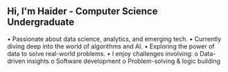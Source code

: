 ## Hi, I'm Haider - Computer Science Undergraduate

• Passionate about data science, analytics, and emerging tech.
• Currently diving deep into the world of algorithms and AI.
• Exploring the power of data to solve real-world problems.
• I enjoy challenges involving:
  o	Data-driven insights
  o	Software development
  o	Problem-solving & logic building

